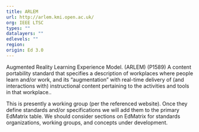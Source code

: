 ```yaml
---
title: ARLEM
url: http://arlem.kmi.open.ac.uk/
org: IEEE LTSC
types: ""
datalayers: ""
edlevels: ""
region:
origin: Ed 3.0
---
```

Augmented Reality Learning Experience Model. (ARLEM) (P1589) A content portability standard that specifies a description of workplaces where people learn and/or work, and its “augmentation” with real-time delivery of (and interactions with) instructional content pertaining to the activities and tools in that workplace..

This is presently a working group (per the referenced website). Once they define standards and/or specifications we will add them to the primary EdMatrix table. We should consider sections on EdMatrix for standards organizations, working groups, and concepts under development.